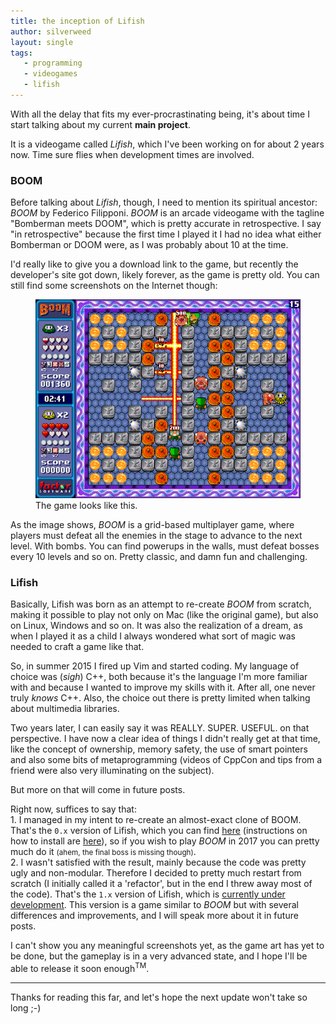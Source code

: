 ```yaml
---
title: the inception of Lifish
author: silverweed
layout: single
tags:
   - programming  
   - videogames  
   - lifish
---
```


With all the delay that fits my ever-procrastinating being, it's about time I start talking about my current **main project**.

It is a videogame called _Lifish_, which I've been working on for about 2 years now. Time sure flies when development
times are involved.

### BOOM ###
Before talking about _Lifish_, though, I need to mention its spiritual ancestor: _BOOM_ by Federico Filipponi.
_BOOM_ is an arcade videogame with the tagline "Bomberman meets DOOM", which is pretty accurate in retrospective.
I say "in retrospective" because the first time I played it I had no idea what either Bomberman or DOOM were, as I
was probably about 10 at the time.

I'd really like to give you a download link to the game, but recently the
developer's site got down, likely forever, as the game is pretty old. You can still find some screenshots on the
Internet though:

<figure>
  <a href="/assets/img/boom.png">
    <img src="/assets/img/boom.png" alt="BOOM by FactorSoftware"/>
  </a>
  <figcaption>The game looks like this.</figcaption>
</figure>

As the image shows, _BOOM_ is a grid-based multiplayer game, where players must defeat all the enemies
in the stage to advance to the next level. With bombs. You can find powerups in the walls, must defeat bosses every
10 levels and so on. Pretty classic, and damn fun and challenging.

### Lifish ###
Basically, Lifish was born as an attempt to re-create _BOOM_ from scratch, making it possible to play not only on
Mac (like the original game), but also on Linux, Windows and so on. It was also the realization of a dream, as when I
played it as a child I always wondered what sort of magic was needed to craft a game like that.

So, in summer 2015 I fired up Vim and started coding. My language of choice was (*sigh*) C++, both because it's
the language I'm more familiar with and because I wanted to improve my skills with it. After all, one never truly *knows* C++.
Also, the choice out there is pretty limited when talking about multimedia libraries.

Two years later, I can easily say it was REALLY. SUPER. USEFUL. on that perspective. I have now a clear idea of
things I didn't really get at that time, like the concept of ownership, memory safety, the use of smart pointers
and also some bits of metaprogramming (videos of CppCon and tips from a friend were also very illuminating on the subject).

But more on that will come in future posts.

Right now, suffices to say that:  
	1. I managed in my intent to re-create an almost-exact clone of BOOM. That's the `0.x` version of Lifish, which
	   you can find [here](https://github.com/silverweed/lifish/releases/tag/0.x) (instructions on how to install
	   are [here](https://github.com/silverweed/lifish/issues/3#issuecomment-279984296)), so if you wish to play
	   _BOOM_ in 2017 you can pretty much do it <small>(ahem, the final boss is missing though)</small>.  
	2. I wasn't satisfied with the result, mainly because the code was pretty ugly and non-modular. Therefore I
	   decided to pretty much restart from scratch (I initially called it a 'refactor', but in the end I threw away
	   most of the code). That's the `1.x` version of Lifish, which is [currently under development](https://github.com/silverweed/lifish).
	   This version is a game similar to _BOOM_ but with several differences and improvements, and
	   I will speak more about it in future posts.  

I can't show you any meaningful screenshots yet, as the game art has yet to be done, but the gameplay is in a very
advanced state, and I hope I'll be able to release it soon enough<sup>TM</sup>.

---

Thanks for reading this far, and let's hope the next update won't take so long ;-)
